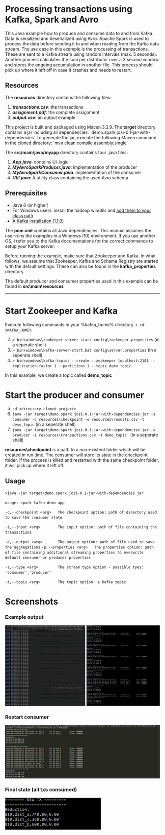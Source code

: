 # Processing transactions using Kafka, Spark and Avro

This Java example how to produce and consume data to and from Kafka. Data is serialized and deserialized using Avro. Apache Spark is used to process the data before sending it to and when reading from the Kafka data stream.
The use case in this example is the processing of transactions. These are sent to a Kafka stream using random intervals (max. 5 seconds). Another process calculates the sum per distributor over a 3 second window and stores the ongoing accumulation in another file.
This process should pick up where it left off in case it crashes and needs to restart.

## Resources

The **resources** directory contains the following files:

1. ***transactions.csv***: the transactions
2. ***assignment.pdf***: the complete assignment
3. ***output.csv***: an output example

This project is built and packaged using Maven 3.3.9.
The **target** directory contains a jar including all dependencies: ´demo.spark.josi-0.1-jar-with-dependencies´
To generate the jar, execute the following Maven command in the cloned directory: 
´mvn clean compile assembly:single´

The **src/main/java/myapp** directory contains four .java files:

1. ***App.java***: contains UI-logic
2. ***MyAvroSparkProducer.java***: implementation of the producer
3. ***MyAvroSparkConsumer.java***: implementation of the consumer
4. ***Util.java***: A utility class containing the used Avro schema

## Prerequisites
- Java 8 (or higher)
- For Windows users: install the hadoop winutils and [add them to your class path](https://stackoverflow.com/questions/18630019/running-apache-hadoop-2-1-0-on-windows)
- [A Kafka installation (1.1.0) ](https://kafka.apache.org/quickstart)

The **pom.xml** contains all Java dependencies. This manual assumes the user runs the examples in a Windows (10) environment. If you use another OS, I refer you to the Kafka documentations for the correct commands to setup your Kafka server.

Before running the example, make sure that Zookeeper and Kafka. In what follows, we assume that Zookeeper, Kafka and Schema Registry are started with the default settings. 
These can also be found in the **kafka_properties** directory.

The default producer and consumer properties used in this example can be found in **src\main\resources** 

---

# Start Zookeeper and Kafka
Execute following commands in your %kafka_home% directory. `> cd %KAFKA_HOME% `

2. `> bin\windows\zookeeper-server-start config\zookeeper.properties` (in a seperate shell)
3. `> bin\windows\kafka-server-start.bat config\server.properties` (in a seperate shell)
4. `> bin\windows\kafka-topics --create --zookeeper localhost:2181 --replication-factor 1 --partitions 1 --topic demo_topic`

In this example, we create a topic called **demo_topic**


# Start the producer and consumer

5.  `cd <directory cloned project>`
6. `java -jar target\demo.spark.josi-0.1-jar-with-dependencies.jar -s consumer -c resources\checkpoint -o resources\results.csv -t demo_topic` (in a seperate shell)
7. `java -jar target\demo.spark.josi-0.1-jar-with-dependencies.jar -s producer -i resources\transactions.csv -t demo_topic ` (in a seperate shell)

**resources\checkpoint** is a path to a non-existent folder which will be created in run time. The consumer will store its state in the checkpoint folder. If the process is killed and restarted with the same checkpoint folder,
it will pick up where it left off.

## Usage
`>java -jar target\demo.spark.josi-0.1-jar-with-dependencies.jar`

`usage: spark-kafka-demo-app`

 `-c,--checkpoint <arg>   The checkpoint option: path of directory used to
                         save the consumer state`
                         
 `-i,--input <arg>        The input option: path of file containing the
                         transactions`
                         
 `-o,--output <arg>       The output option: path of file used to save the
                         aggregations`
 `-p,--properties <arg>   The properties option: path of file containing
                         additional streaming properties to overwrite
                         default consumer or producer properties`
                         
 `-s,--type <arg>         The stream type option - possible tyes:
                         'consumer','producer'`
                         
 `-t,--topic <arg>        The topic option: a kafka topic`
 
 # Screenshots
 
 ### Example output
 
 ![picture](screenshots/example_output.png)
 
 
 ### Restart consumer
 
 ![picture](screenshots/consumer_continues_where_it_left_off.png)
 
 
 ### Final state (all txs consumed)
 
 ![picture](screenshots/final_state.png)
